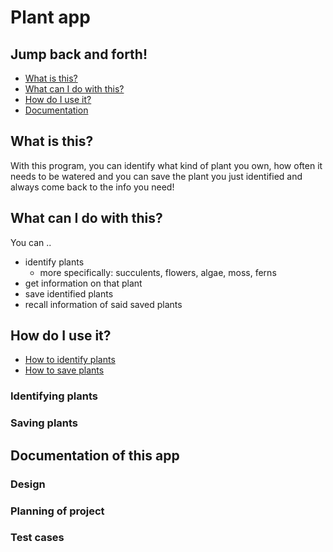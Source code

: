 # Plant app
## Jump back and forth! 
* [What is this?](#what-is-this)
* [What can I do with this?](#what-can-i-do-with-this)
* [How do I use it?](#how-do-i-use-it)
* [Documentation](#documentation-of-this-app)
## What is this?
With this program, you can identify what kind of
plant you own, how often it needs to be watered and 
you can save the plant you just identified and
always come back to the info you need!

## What can I do with this?
You can .. 
* identify plants 
  * more specifically: succulents, flowers, algae, moss, ferns
* get information on that plant
* save identified plants
* recall information of said saved plants

## How do I use it?
* [How to identify plants](###identifying-plants)
* [How to save plants](###saving-plants)
### Identifying plants
### Saving plants
## Documentation of this app
### Design
### Planning of project
### Test cases
